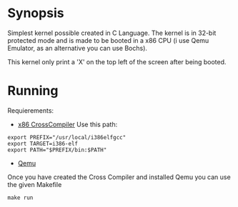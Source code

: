 # Synopsis

Simplest kernel possible created in C Language.
The kernel is in 32-bit protected mode and is made to be booted in a x86 CPU (i use Qemu Emulator, as an alternative you can use Bochs).

This kernel only print a 'X' on the top left of the screen after being booted.
# Running

Requierements:
* [x86 CrossCompiler](http://wiki.osdev.org/GCC_Cross-Compiler)
Use this path:
```
export PREFIX="/usr/local/i386elfgcc"
export TARGET=i386-elf
export PATH="$PREFIX/bin:$PATH"
```
* [Qemu](http://www.qemu.org/)

Once you have created the Cross Compiler and installed Qemu you can use the given Makefile
```
make run
```
